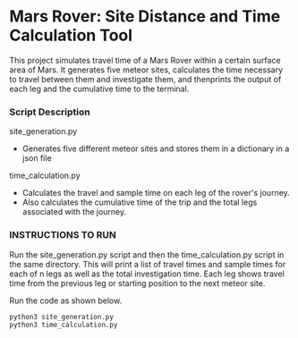 
# Mars Rover: Site Distance and Time Calculation Tool

This project simulates travel time of a Mars Rover within a certain surface area of Mars.
It generates five meteor sites, calculates the time necessary to travel between them and investigate them, and thenprints the output of each leg and the cumulative time to the terminal.

### Script Description

site_generation.py
- Generates five different meteor sites and stores them in a dictionary in a json file

time_calculation.py
- Calculates the travel and sample time on each leg of the rover's journey.
- Also calculates the cumulative time of the trip and the total legs associated with the journey.


### INSTRUCTIONS TO RUN

Run the site_generation.py script and then the time_calculation.py script in the same directory.
This will print a list of travel times and sample times for each of n legs as well as the total investigation time.
Each leg shows travel time from the previous leg or starting position to the next meteor site.

Run the code as shown below.
```
python3 site_generation.py
python3 time_calculation.py
```
